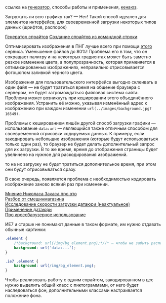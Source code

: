 ссылка на [генератор](http://dataurl.net/#dataurlmaker), способы работы и применения, [кенаюз](http://caniuse.com/datauri).

Загружать ли всю графику так? — Нет! Такой способ идеален для элементов интерфейса, для своевременной загрузки некоторых типов данных (шрифтов, распорок)

[Генератор спрайтов](http://spritegen.website-performance.org/)
[Создание спрайтов из командной строки](http://habrahabr.ru/post/110002/)

Оптимизировать изображения в ПНГ лучше всего при помощи [этого](http://tinypng.org/) сервиса. Уменьшение файлов до 80%! Проблема его в том, что он сокращает палитру и на некоторых градиентах может быть заметно резкое изменение цвета, а полупрозрачность, которая применяется в оптимизированных изображениях, неправильно отрисовывается фотошопом заливкой чёрного цвета.

Изображения для пользовательского интерфейса выгодно склеивать в один файл — не будет тратиться время на общение браузера с сервером, не будет загромождаться файловая система сайта. Проблема может возникнуть при кешировании этого объединённого изображения. Устранить её можно, указывая изменённый адрес к изображению при каждом изменении `url(../images/background.jpg?16549)`.

Проблемы с кешированием лишён другой способ загрузки графики — использование `data:url` — являющийся также отличным способом для своевременной отрисовки кодируемых данных. К примеру, если закодировать небольшие изображения (которые будут использоваться только один раз), то браузер не будет делать дополнительный запрос для их загрузки. В то же время, время до отображения страницы будет увеличено на нужное для раскодирования изображений.

то на их загрузку не будет тратиться дополнительное время, при этом они будут отрисовываться сразу.

В свою очередь, появляется проблема с необходимостью кодировать изображение заново всякий раз при изменении.

[Мнение Николаса Закаса про это](http://www.nczonline.net/blog/2010/07/06/data-uris-make-css-sprites-obsolete/)   
[Разбор от смешинмагазина](http://coding.smashingmagazine.com/2010/03/26/css-sprites-useful-technique-or-potential-nuisance/)   
[Исследование скорости загрузки датаюри (неактуальное)](http://habrahabr.ru/post/79262/)   
[Применение датаюри](http://habrahabr.ru/post/116538/)   
[Про кроссбарузерное использование](http://jonraasch.com/blog/css-data-uris-in-all-browsers)

ИЕ7 и старше не понимают данные в таком формате, им нужно отдавать обычные картинки:

```css
.element {
	/*background: url(/img/bg_element.png);*//* — чтобы не забыть расположение оригинального изображения */
	background: url('data:...');
}

.ie7 .element {
	background: url(/img/bg_element.png);
}
```

Чтобы реализовать работу с одним спрайтом, закодированном в цсс нужно выделить общий класс с пиктограммами, от него будет наследоваться фон, дополнительными классами настраивается положение фона.

